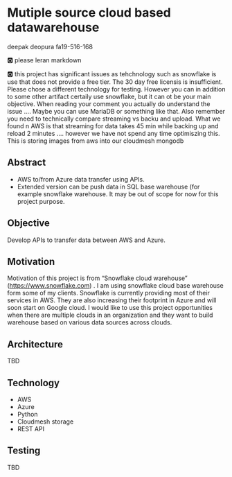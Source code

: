 # Mutiple source cloud based datawarehouse

deepak deopura fa19-516-168

:o2: please leran markdown

:o2: this project has significant issues as tehchnology such as snowflake is use that does not provide a free tier. The 30 day free licensis is insufficient. Please chose a different technology for testing. However you can in addition to some other artifact certaily use snowflake, but it can ot be your main objective. When reading your comment you actually do understand the issue .... Maybe you can use MariaDB or something like that. Also remember you need to technically compare streaming vs backu and upload. What we found n AWS is that streaming for data takes 45 min while backing up and reload 2 minutes ....
however we have not spend any time optimiszing this. This is storing images from aws into our cloudmesh mongodb

## Abstract

- AWS to/from Azure data transfer using APIs.
- Extended version can be push data in SQL base warehouse (for example snowflake warehouse. It may be out of scope for now for this project purpose.

## Objective

Develop APIs to transfer data between AWS and Azure.

## Motivation

Motivation of this project is from “Snowflake cloud warehouse” (https://www.snowflake.com) . I am using snowflake cloud base warehouse form some of my clients. Snowflake is currently providing most of their services in AWS. They are also increasing their footprint in Azure and will soon start on Google cloud.
I would like to use this project opportunities when there are multiple clouds in an organization and they want to build warehouse based on various data sources across clouds.

## Architecture

TBD

## Technology

-	AWS
-	Azure
-	Python
-	Cloudmesh storage
-	REST API

## Testing

TBD

